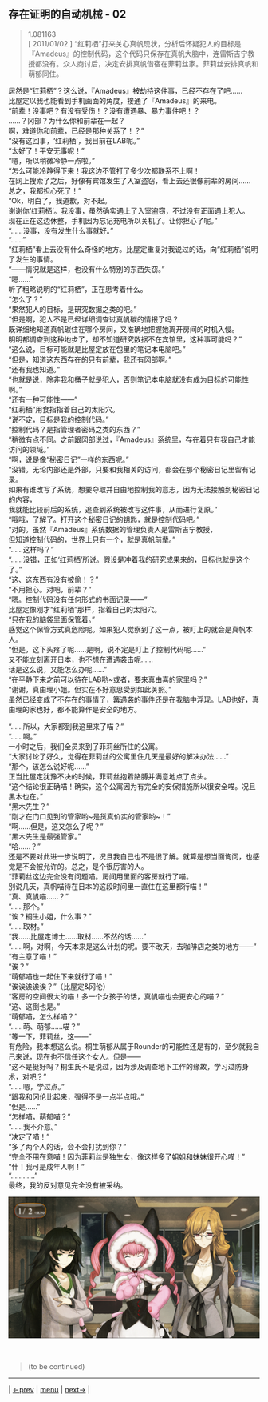 ## 存在证明的自动机械 - 02
> 1.081163  
> [ 2011/01/02 ] “红莉栖”打来关心真帆现状，分析后怀疑犯人的目标是『Amadeus』的控制代码，这个代码只保存在真帆大脑中，连雷斯吉宁教授都没有。众人商讨后，决定安排真帆借宿在菲莉丝家。菲莉丝安排真帆和萌郁同住。

居然是“红莉栖”？这么说，『Amadeus』被劫持这件事，已经不存在了吧……  
比屋定以我也能看到手机画面的角度，接通了『Amadeus』的来电。  
“前辈！没事吧？有没有受伤！？没有遭遇暴、暴力事件吧！？  
 ……？冈部？为什么你和前辈在一起？  
 啊，难道你和前辈，已经是那种关系了！？”  
“没有这回事，‘红莉栖’，我目前在LAB呢。”  
“太好了！平安无事呢！”  
“嗯，所以稍微冷静一点啦。”  
“怎么可能冷静得下来！我这边不管打了多少次都联系不上啊！  
 在网上搜索了之后，好像有宾馆发生了入室盗窃，看上去还很像前辈的房间……  
 总之，我都担心死了！”  
“Ok，明白了，我道歉，对不起。  
 谢谢你‘红莉栖’。我没事，虽然确实遇上了入室盗窃，不过没有正面遇上犯人。  
 现在正在这边休整，手机因为忘记充电所以关机了。让你担心了呢。”  
“……没事，没有发生什么事就好。”  
“……”  
“红莉栖”看上去没有什么奇怪的地方。比屋定重复对我说过的话，向“红莉栖”说明了发生的事情。  
“——情况就是这样，也没有什么特别的东西失窃。”  
“嗯……”  
听了粗略说明的“红莉栖”，正在思考着什么。  
“怎么了？”  
“果然犯人的目标，是研究数据之类的吧。”  
“但是啊，犯人不是已经详细调查过真帆碳的情报了吗？  
 既详细地知道真帆碳住在哪个房间，又准确地把握她离开房间的时机入侵。  
 明明都调查到这种地步了，却不知道研究数据不在宾馆里，这种事可能吗？”  
“这么说，目标可能就是比屋定放在包里的笔记本电脑吧。”  
“但是，知道这东西存在的只有前辈，我还有冈部啊。”  
“还有我也知道。”  
“也就是说，除非我和桶子就是犯人，否则笔记本电脑就没有成为目标的可能性啊。”  
“还有一种可能性——”  
“红莉栖”用食指指着自己的太阳穴。  
“说不定，目标是我的控制代码。”  
“控制代码？是指管理者密码之类的东西？”  
“稍微有点不同。之前跟冈部说过，『Amadeus』系统里，存在着只有我自己才能访问的领域。”  
“啊，说是像“秘密日记”一样的东西呢。”  
“没错。无论内部还是外部，只要和我相关的访问，都会在那个秘密日记里留有记录。  
 如果有谁改写了系统，想要夺取并自由地控制我的意志，因为无法接触到秘密日记的内容，  
 我就能比较前后的系统，追查到系统被改写这件事，从而进行复原。”  
“哦哦，了解了。打开这个秘密日记的钥匙，就是控制代码吧。”  
“对的。虽然『Amadeus』系统数据的管理负责人是雷斯吉宁教授，  
 但知道控制代码的，世界上只有一个，就是真帆前辈。”  
“……这样吗？”  
“……没错，正如‘红莉栖’所说。假设是冲着我的研究成果来的，目标也就是这个了。”  
“这、这东西有没有被偷！？”  
“不用担心。对吧，前辈？”  
“嗯。控制代码没有任何形式的书面记录——”  
比屋定像刚才“红莉栖”那样，指着自己的太阳穴。  
“只在我的脑袋里面保管着。”  
感觉这个保管方式真危险呢。如果犯人觉察到了这一点，被盯上的就会是真帆本人。  
“但是，这下头疼了呢……是啊，说不定是盯上了控制代码呢……”  
 又不能立刻离开日本，也不想在遭遇袭击呢……  
 话是这么说，又能怎么办呢……”  
“在平静下来之前可以待在LAB哟~或者，要来真由喜的家里吗？”  
“谢谢，真由理小姐。但实在不好意思受到如此关照。”  
虽然已经变成了不存在的事情了，篝遇袭的事件还是在我脑中浮现。LAB也好，真由理的家也好，都不能算作是安全的地方。  

“……所以，大家都到我这里来了喵？”  
“……啊。”  
一小时之后，我们全员来到了菲莉丝所住的公寓。  
“大家讨论了好久，觉得在菲莉丝的公寓里住几天是最好的解决办法……”  
“那个，该怎么说好呢……”  
正当比屋定犹豫不决的时候，菲莉丝抱着胳膊并满意地点了点头。  
“这个结论很正确喵！确实，这个公寓因为有完全的安保措施所以很安全喵。况且黑木也在。”  
“黑木先生？”  
“刚才在门口见到的管家哟~是货真价实的管家哟~！”  
“啊……但是，这又怎么了呢？”  
“黑木先生是最强管家。”  
“哈……？”  
还是不要对此进一步说明了，况且我自己也不是很了解。就算是想当面询问，也感觉是不会被允许的。总之，是个很厉害的人。  
“菲莉丝这边完全没有问题喵。房间用里面的客房就行了喵。  
 别说几天，真帆喵待在日本的这段时间里一直住在这里都行喵！”  
“真、真帆喵……？”  
“……那个。”  
“诶？桐生小姐，什么事？”  
“……取材。”  
“我……比屋定博士……取材……不然的话……”  
“……啊，对啊，今天本来是这么计划的呢。要不改天，去咖啡店之类的地方——”  
“有主意了喵！”  
“诶？”  
“萌郁喵也一起住下来就行了喵！”  
“诶诶诶诶诶？”（比屋定&冈伦）  
“客房的空间很大的喵！多一个女孩子的话，真帆喵也会更安心的喵？”  
“这、这倒也是。”  
“萌郁喵，怎么样喵？”  
“……萌、萌郁……喵？”  
“等一下，菲莉丝，这——”  
有危险，我本想这么说。桐生萌郁从属于Rounder的可能性还是有的，至少就我自己来说，现在也不信任这个女人。但是——  
“这不是挺好吗？桐生氏不是说过，因为涉及调查地下工作的缘故，学习过防身术，对吧？”  
“……嗯，学过点。”  
“跟我和冈伦比起来，强得不是一点半点哦。”  
“但是……”  
“怎样喵，萌郁喵？”  
“……我不介意。”  
“决定了喵！”  
“多了两个人的话，会不会打扰到你？”  
“完全不用在意喵！因为菲莉丝是独生女，像这样多了姐姐和妹妹很开心喵！”  
“什！我可是成年人啊！”  
“…………”  
最终，我的反对意见完全没有被采纳。  

![](../img/0076-1.png)


<br/>

> (to be continued)
---

| [←prev](./0075) | [menu](../) | [next→](./0077) |
